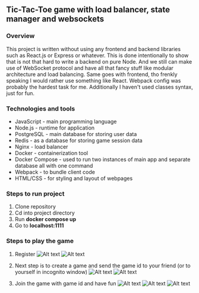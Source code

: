 ## Tic-Tac-Toe game with load balancer, state manager and websockets

### Overview

This project is written without using any frontend and backend libraries such as React.js or Express or
whatever. This is done intentionally to show that is not that hard to write a backend on pure Node. And we
still can make use of WebSocket protocol and have all that fancy stuff like modular architecture and load
balancing. Same goes with frontend, tho frenkly speaking I would rather use something like React. Webpack
config was probably the hardest task for me. Additionally I haven't used classes syntax, just for fun.

### Technologies and tools

- JavaScript - main programming language
- Node.js - runtime for application
- PostgreSQL - main database for storing user data
- Redis - as a database for storing game session data
- Nginx - load balancer
- Docker - containerization tool
- Docker Compose - used to run two instances of main app and separate database all with one command
- Webpack - to bundle client code
- HTML/CSS - for styling and layout of webpages

### Steps to run project

1. Clone repository
2. Cd into project directory
3. Run **docker compose up**
4. Go to **localhost:1111**

### Steps to play the game

1. Register ![Alt text](image.png) ![Alt text](image-2.png)

2. Next step is to create a game and send the game id to your friend (or to yourself in incognito window)
   ![Alt text](image-3.png) ![Alt text](image-4.png)

3. Join the game with game id and have fun ![Alt text](gif.gif) ![Alt text](image-5.png)
   ![Alt text](image-6.png)
